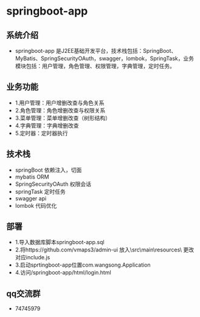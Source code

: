 # springboot-app

## 系统介绍

- springboot-app 是J2EE基础开发平台，技术栈包括：SpringBoot、MyBatis、SpringSecurityOAuth，swagger，lombok，SpringTask，业务模块包括：用户管理，角色管理、权限管理，字典管理，定时任务。

## 业务功能

- 1.用户管理：用户增删改查与角色关系
- 2.角色管理：角色增删改查与权限关系
- 3.菜单管理：菜单增删改查（树形结构）
- 4.字典管理：字典增删改查
- 5.定时器：定时器执行

## 技术栈

- springBoot 依赖注入，切面  
- mybatis ORM 
- SpringSecurityOAuth 权限会话 
- springTask 定时任务 
- swagger api
- lombok 代码优化

## 部署

- 1.导入数据库脚本springboot-app.sql
- 2.将https://github.com/vmaps3/admin-ui  放入\src\main\resources\ 更改对应include.js
- 3.启动sprtingboot-app位置com.wangsong.Application
- 4.访问/springboot-app/html/login.html

## qq交流群

- 74745979

